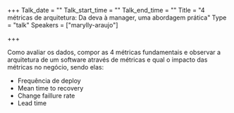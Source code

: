 
+++
Talk_date = ""
Talk_start_time = ""
Talk_end_time = ""
Title = "4 métricas de arquitetura: Da deva à manager, uma abordagem prática"
Type = "talk"
Speakers = ["marylly-araujo"]

+++

Como avaliar os dados, compor as 4 métricas fundamentais e observar a arquitetura de um software através de métricas e qual o impacto das métricas no negócio, sendo elas:

- Frequência de deploy
- Mean time to recovery
- Change faillure rate
- Lead time
